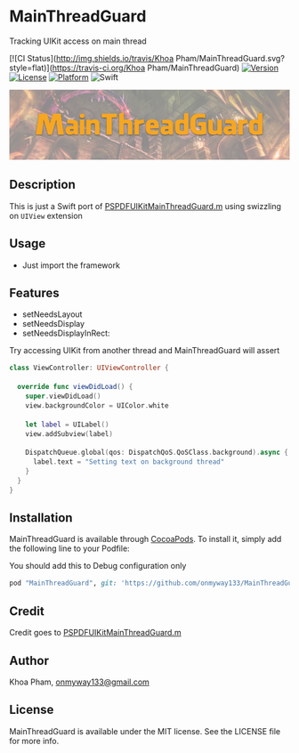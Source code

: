 # MainThreadGuard
Tracking UIKit access on main thread

[![CI Status](http://img.shields.io/travis/Khoa Pham/MainThreadGuard.svg?style=flat)](https://travis-ci.org/Khoa Pham/MainThreadGuard)
[![Version](https://img.shields.io/cocoapods/v/MainThreadGuard.svg?style=flat)](http://cocoapods.org/pods/MainThreadGuard)
[![License](https://img.shields.io/cocoapods/l/MainThreadGuard.svg?style=flat)](http://cocoapods.org/pods/MainThreadGuard)
[![Platform](https://img.shields.io/cocoapods/p/MainThreadGuard.svg?style=flat)](http://cocoapods.org/pods/MainThreadGuard)
![Swift](https://img.shields.io/badge/%20in-swift%203.0-orange.svg)

![](Screenshots/Banner.png)

## Description

This is just a Swift port of [PSPDFUIKitMainThreadGuard.m](https://gist.github.com/steipete/5664345) using swizzling on `UIView` extension

## Usage

- Just import the framework

## Features

- setNeedsLayout
- setNeedsDisplay
- setNeedsDisplayInRect:

Try accessing UIKit from another thread and MainThreadGuard will assert

```swift
class ViewController: UIViewController {

  override func viewDidLoad() {
    super.viewDidLoad()
    view.backgroundColor = UIColor.white

    let label = UILabel()
    view.addSubview(label)

    DispatchQueue.global(qos: DispatchQoS.QoSClass.background).async {
      label.text = "Setting text on background thread"
    }
  }
}
```

## Installation

MainThreadGuard is available through [CocoaPods](http://cocoapods.org). To install
it, simply add the following line to your Podfile:

You should add this to Debug configuration only

```ruby
pod "MainThreadGuard", git: 'https://github.com/onmyway133/MainThreadGuard', configurations: 'Debug'
```

## Credit
Credit goes to [PSPDFUIKitMainThreadGuard.m](https://gist.github.com/steipete/5664345)

## Author

Khoa Pham, onmyway133@gmail.com

## License

MainThreadGuard is available under the MIT license. See the LICENSE file for more info.
